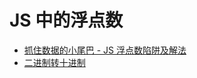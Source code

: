 # JS 中的浮点数

- [抓住数据的小尾巴 - JS 浮点数陷阱及解法](https://zhuanlan.zhihu.com/p/30703042)
- [二进制转十进制](https://www.rapidtables.com/convert/number/binary-to-decimal.html)
